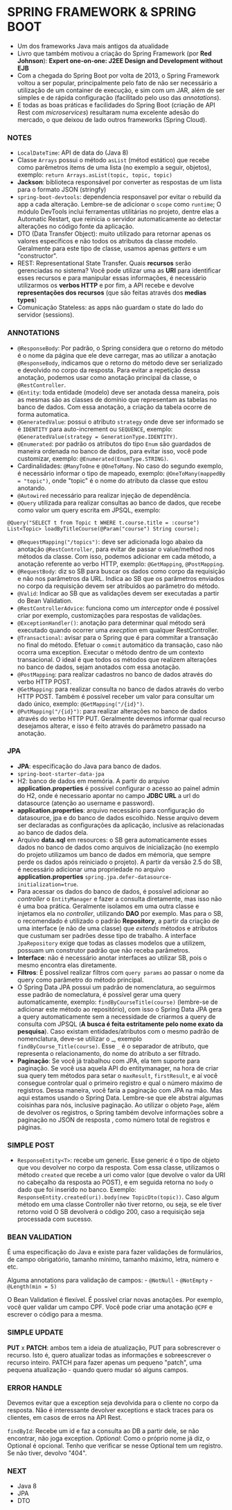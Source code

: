 # SPRING FRAMEWORK & SPRING BOOT

- Um dos frameworks Java mais antigos da atualidade
- Livro que também motivou a criação do Spring Framework (por **Red Johnson**): **Expert one-on-one: J2EE Design and Development without EJB**
- Com a chegada do Spring Boot por volta de 2013, o Spring Framework voltou a ser popular, principalmente pelo fato de não ser necessário a utilização de um container de execução, e sim com um JAR, além de ser simples e de rápida configuração (facilitado pelo uso das _annotations_).
- E todas as boas práticas e facilidades do Spring Boot (criação de API Rest com _microservices_) resultaram numa excelente adesão do mercado, o que deixou de lado outros frameworks (Spring Cloud).

### NOTES

- `LocalDateTime`: API de data do (Java 8)
- Classe `Arrays` possui o método `asList` (métod estático) que recebe como parêmetros items de uma lista (no exemplo a seguir, objetos), exemplo: `return Arrays.asList(topic, topic, topic)`
- **Jackson**: biblioteca responsável por converter as respostas de um lista para o formato JSON (stringfy)
- `spring-boot-devtools`: dependencia responsavel por evitar o rebuild da app a cada alteração. Lembre-se de adicionar o `scope` como `runtime`; O módulo DevTools inclui ferramentas utilitárias no projeto, dentre elas a Automatic Restart, que reinicia o servidor automaticamente ao detectar alterações no código fonte da aplicação.
- DTO (Data Transfer Object): muito utilizado para retornar apenas os valores específicos e não todos os atributos da classe modelo. Geralmente para este tipo de classe, usamos apenas _getters_ e um "constructor".
- REST: Representational State Transfer. Quais **recursos** serão gerenciadas no sistema? Você pode utilizar uma as **URI** para identificar esses recursos e para manipular essas informações, é necessário utilizarmos os **verbos HTTP** e por fim, a API recebe e devolve **representações dos recursos** (que são feitas através dos **medias types**)
- Comunicação Stateless: as apps não guardam o state do lado do servidor (sessions).

### ANNOTATIONS

- `@ResponseBody`: Por padrão, o Spring considera que o retorno do método é o nome da página que ele deve carregar, mas ao utilizar a anotação `@ResponseBody`, indicamos que o retorno do método deve ser serializado e devolvido no corpo da resposta. Para evitar a repetição dessa anotação, podemos usar como anotação principal da classe, o `@RestController`.
- `@Entity`: toda entidade (modelo) deve ser anotada dessa maneira, pois as mesmas são as classes de domínio que representam as tabelas no banco de dados. Com essa anotação, a criação da tabela ocorre de forma automatica.
- `@GeneratedValue`: possui o atributo `strategy` onde deve ser informado se é `IDENTITY` para auto-increment ou `SEQUENCE`, exemplo: `@GeneratedValue(strategy = GenerationType.IDENTITY)`.
- `@Enumerated`: por padrão os atributos do tipo `Enum` são guardados de maneira ordenada no banco de dados, para evitar isso, você pode customizar, exemplo: `@Enumerated(EnumType.STRING)`.
- Cardinalidades: `@ManyToOne` e `@OneToMany`. No caso do segundo exemplo, é necessário informar o tipo de mapeado, exemplo: `@OneToMany(mappedBy = "topic")`, onde "topic" é o nome do atributo da classe que estou anotando.
- `@Autowired` necessário para realizar injeção de dependência.
- `@Query` utilizada para realizar consultas ao banco de dados, que recebe como valor um query escrita em JPSQL, exemplo:

```
@Query("SELECT t from Topic t WHERE t.course.title = :course")
List<Topic> loadByTitleCourse(@Param("course") String course);
```

- `@RequestMapping("/topics")`: deve ser adicionada logo abaixo da anotação `@RestController`, para evitar de passar o value/method nos métodos da classe. Com isso, podemos adicionar em cada método, a anotação referente ao verbo HTTP, exemplo: `@GetMapping`, `@PostMapping`.
- `@RequestBody`: diz so SB para buscar os dados como corpo da requisição e não nos parâmetros da URL. Indica ao SB que os parâmetros enviados no corpo da requisição devem ser atribuídos ao parâmetro do método.
- `@Valid`: Indicar ao SB que as validações devem ser executadas a partir do Bean Validation.
- `@RestControllerAdvice`: funciona como um _interceptor_ onde é possível criar por exemplo, customizações para respostas de validações.
- `@ExceptionHandler()`: anotação para determinar qual método será executado quando ocorrer uma _execption_ em qualquer RestController.
- `@Transactional`: avisar para o Spring que é para commitar a transação no final do método. Efetuar o `commit` automático da transação, caso não ocorra uma exception. Executar o método dentro de um contexto transacional. O ideal é que todos os métodos que realizem alterações no banco de dados, sejam anotados com essa anotação.
- `@PostMapping`: para realizar cadastros no banco de dados através do verbo HTTP POST.
- `@GetMapping`: para realizar consulta no banco de dados através do verbo HTTP POST. Também é possível receber um valor para consultar um dado único, exemplo: `@GetMapping("/{id}")`.
- `@PutMapping("/{id}")`: para realizar alterações no banco de dados através do verbo HTTP PUT. Geralmente devemos informar qual recurso desejamos alterar, e isso é feito através do parâmetro passado na anotação.

### JPA

- **JPA**: especificação do Java para banco de dados.
- `spring-boot-starter-data-jpa`
- H2: banco de dados em memória. A partir do arquivo **application.properties** é possível configurar o acesso ao painel admin do H2, onde é necessario apontar no campo **JDBC URL** a url do datasource (atenção ao username e password).
- **application.properties**: arquivo necessário para configuração do datasource, jpa e do banco de dados escolhido. Nesse arquivo devem ser declaradas as configurações da aplicação, inclusive as relacionadas ao banco de dados dela.
- Arquivo **data.sql** em resources: o SB gera automaticamente esses dados no banco de dados como arquivos de inicialização (no exemplo do projeto utilizamos um banco de dados em mémoria, que sempre perde os dados após reiniciado o projeto). A partir da versão 2.5 do SB, é necessário adicionar uma propriedade no arquivo **application.properties** `spring.jpa.defer-datasource-initialization=true`.
- Para acessar os dados do banco de dados, é possível adicionar ao _controller_ o `EntityManager` e fazer a consulta diretamente, mas isso não é uma boa prática. Geralmente isolamos em uma outra classe e injetamos ela no _controller_, utilizando **DAO** por exemplo. Mas para o SB, o recomendado é utilizado o padrão **Repository**, a partir da criação de uma interface (e não de uma classe) que _extends_ métodos e atributos que custumam ser padrões desse tipo de trabalho. A interface `JpaRepository` exige que todas as classes modelos que a utilizem, possuam um construtor padrão que não receba parâmetros.
- **Interface**: não é necessário anotar interfaces ao utilizar SB, pois o mesmo encontra elas diretamente.
- **Filtros**: É possível realizar filtros com `query params` ao passar o nome da query como parâmetro do método principal.
- O Spring Data JPA possui um padrão de nomenclatura, ao seguirmos esse padrão de nomeclatura, é possível gerar uma query automaticamente, exemplo: `findByCourseTitle(course)` (lembre-se de adicionar este método ao repositório), com isso o Spring Data JPA gera a query automaticamente sem a necessidade de criarmos a query de consulta com JPSQL (**A busca é feita estritamente pelo nome exato da pesquisa**). Caso existam entidades/atributos com o mesmo padrão de nomenclatura, deve-se utilizar o _, exemplo `findByCourse_Title(course)`. Esse `_` é o separador de atributo, que representa o relacionamento, do nome do atributo a ser filtrado.
- **Paginação**: Se você já trabalhou com JPA, ela tem suporte para paginação. Se você usa aquela API do entitymanager, na hora de criar sua query tem métodos para setar o `maxResult`, `firstResult`, e aí você consegue controlar qual o primeiro registro e qual o número máximo de registros. Dessa maneira, você faria a paginação com JPA na mão. Mas aqui estamos usando o Spring Data. Lembre-se que ele abstrai algumas coisinhas para nós, inclusive paginação. Ao utilizar o objeto `Page`, além de devolver os registros, o Spring também devolve informações sobre a paginação no JSON de resposta , como número total de registros e páginas.

### SIMPLE POST

- `ResponseEntity<T>`: recebe um generic. Esse generic é o tipo de objeto que vou devolver no corpo da resposta. Com essa classe, utilizamos o método `created` que recebe a uri como valor (que devolve o valor da URI no cabeçalho da resposta ao POST), e em seguida retorna no `body` o dado que foi inserido no banco. Exemplo: `ResponseEntity.created(uri).body(new TopicDto(topic))`. Caso algum método em uma classe Controller não tiver retorno, ou seja, se ele tiver retorno void O SB devolverá o código 200, caso a requisição seja processada com sucesso.

### BEAN VALIDATION

É uma especificação do Java e existe para fazer validações de formulários, de campo obrigatório, tamanho mínimo, tamanho máximo, letra, número e etc.

Alguma annotations para validação de campos: - `@NotNull` - `@NotEmpty` - `@Length(min = 5)`

O Bean Validation é flexível. É possível criar novas anotações. Por exemplo, você quer validar um campo CPF. Você pode criar uma anotação `@CPF` e escrever o código para a mesma.

### SIMPLE UPDATE

**PUT** x **PATCH**: ambos tem a ideia de atualização, PUT para sobrescrever o recurso. Isto é, quero atualizar todas as informações e sobreescrever o recurso inteiro. PATCH para fazer apenas um pequeno "patch", uma pequena atualização - quando quero mudar só alguns campos.

### ERROR HANDLE

Devemos evitar que a exception seja devolvida para o cliente no corpo da resposta. Não é interessante devolver exceptions e stack traces para os clientes, em casos de erros na API Rest.

`findById`: Recebe um id e faz a consulta ao DB a partir dele, se não encontrar, não joga exception.
_Optional_: Como o próprio nome já diz, o Optional é opcional. Tenho que verificar se nesse Optional tem um registro. Se não tiver, devolvo "404".

### NEXT

- Java 8
- JPA
- DTO
